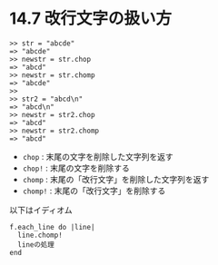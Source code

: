 # 14.7 改行文字の扱い方

```
>> str = "abcde"
=> "abcde"
>> newstr = str.chop
=> "abcd"
>> newstr = str.chomp
=> "abcde"
>> 
>> str2 = "abcd\n"
=> "abcd\n"
>> newstr = str2.chop
=> "abcd"
>> newstr = str2.chomp
=> "abcd"
```

- `chop` : 末尾の文字を削除した文字列を返す
- `chop!` : 末尾の文字を削除する
- `chomp` : 末尾の「改行文字」を削除した文字列を返す
- `chomp!` : 末尾の「改行文字」を削除する

以下はイディオム

```
f.each_line do |line|
  line.chomp!
  lineの処理
end
```


